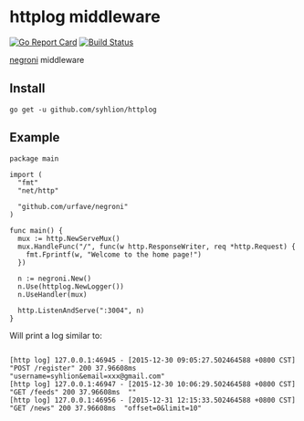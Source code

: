 # httplog middleware

[![Go Report Card](https://goreportcard.com/badge/github.com/syhlion/httplog)](https://goreportcard.com/report/github.com/syhlion/httplog)
[![Build Status](https://travis-ci.org/syhlion/httplog.svg?branch=master)](https://travis-ci.org/syhlion/httplog)

[negroni](https://github.com/urfave/negroni) middleware


## Install

`go get -u github.com/syhlion/httplog`


## Example

```
package main

import (
  "fmt"
  "net/http"

  "github.com/urfave/negroni"
)

func main() {
  mux := http.NewServeMux()
  mux.HandleFunc("/", func(w http.ResponseWriter, req *http.Request) {
    fmt.Fprintf(w, "Welcome to the home page!")
  })

  n := negroni.New()
  n.Use(httplog.NewLogger())
  n.UseHandler(mux)

  http.ListenAndServe(":3004", n)
}
```

Will print a log similar to:

```

[http log] 127.0.0.1:46945 - [2015-12-30 09:05:27.502464588 +0800 CST] "POST /register" 200 37.96608ms  "username=syhlion&email=xxx@gmail.com"
[http log] 127.0.0.1:46947 - [2015-12-30 10:06:29.502464588 +0800 CST] "GET /feeds" 200 37.96608ms  ""
[http log] 127.0.0.1:46956 - [2015-12-31 12:15:33.502464588 +0800 CST] "GET /news" 200 37.96608ms  "offset=0&limit=10"

```


